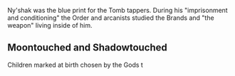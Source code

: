Ny'shak was the blue print for the Tomb tappers. During his "imprisonment and conditioning" the Order and arcanists studied the Brands and "the weapon" living inside of him. 

## Moontouched and Shadowtouched

Children marked at birth chosen by the Gods t